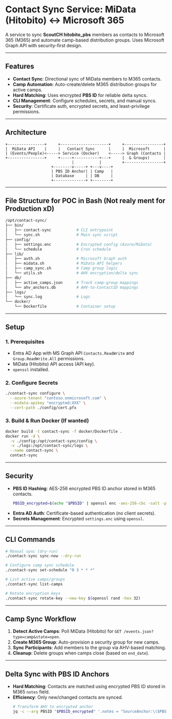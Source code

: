 # Contact Sync Service: MiData (Hitobito) ↔ Microsoft 365

A service to sync **ScoutCH hitobito_pbs** members as contacts to Microsoft 365 (M365) and automate camp-based distribution groups. Uses Microsoft Graph API with security-first design.

---

## Features
- **Contact Sync**: Directional sync of MiData members to M365 contacts.
- **Camp Automation**: Auto-create/delete M365 distribution groups for active camps.
- **Hard Matching**: Uses encrypted **PBS ID** for reliable delta syncs.
- **CLI Management**: Configure schedules, secrets, and manual syncs.
- **Security**: Certificate auth, encrypted secrets, and least-privilege permissions.

---

## Architecture
```Text
+----------------+     +---------------------+     +-----------------+
|  MiData API    |     |   Contact Sync      |     |  Microsoft      |
| (Events/People)<-----> Service (Docker)    <-----> Graph (Contacts |
+----------------+     +-----+-----------+---+     |  & Groups)      |
                             |           |         +-----------------+
                    +--------v-----+ +---v----+
                    | PBS ID Anchor| | Camp   |
                    | Database     | | DB     |
                    +--------------+ +--------+
```

---

## File Structure for POC in Bash (Not realy ment for Production xD)
```bash
/opt/contact-sync/
├── bin/
│   ├── contact-sync           # CLI entrypoint
│   └── sync.sh                # Main sync script
├── config/
│   ├── settings.enc           # Encrypted config (Azure/MiData)
│   └── schedule               # Cron schedule
├── lib/
│   ├── auth.sh                # Microsoft Graph auth
│   ├── midata.sh              # MiData API helpers
│   ├── camp_sync.sh           # Camp group logic
│   └── utils.sh               # AHV encryption/delta sync
├── db/
│   ├── active_camps.json      # Track camp-group mappings
│   └── ahv_anchors.db         # AHV-to-ContactID mappings
├── logs/
│   └── sync.log               # Logs
└── docker/
    └── Dockerfile             # Container setup
```

---

## Setup

### 1. Prerequisites
- Entra AD App with MS Graph API `Contacts.ReadWrite` and `Group.ReadWrite.All` permissions.
- MiData (Hitobito) API access (API key).
- `openssl` installed.

### 2. Configure Secrets
```bash
./contact-sync configure \
  --azure-tenant "contoso.onmicrosoft.com" \
  --midata-apikey "encrypted:XXX" \
  --cert-path ./config/cert.pfx
```

### 3. Build & Run Docker (If wanted)
```bash
docker build -t contact-sync -f docker/Dockerfile .
docker run -d \
  -v ./config:/opt/contact-sync/config \
  -v ./logs:/opt/contact-sync/logs \
  --name contact-sync \
  contact-sync
```

---

## Security
- **PBS ID Hashing**: AES-256 encrypted PBS ID anchor stored in M365 contacts.
  ```bash
  PBSID_encrypted=$(echo "$PBSID" | openssl enc -aes-256-cbc -salt -pass pass:$SECRET_KEY | base64)
  ```
- **Entra AD Auth**: Certificate-based authentication (no client secrets).
- **Secrets Management**: Encrypted `settings.enc` using `openssl`.

---

## CLI Commands
```bash
# Manual sync (dry-run)
./contact-sync sync-now --dry-run

# Configure camp sync schedule
./contact-sync set-schedule "0 3 * * *"

# List active camps/groups
./contact-sync list-camps

# Rotate encryption keys
./contact-sync rotate-key --new-key $(openssl rand -hex 32)
```

---

## Camp Sync Workflow
1. **Detect Active Camps**: Poll MiData (Hitobito) for `GET /events.json?type=camp&state=open`.
2. **Create M365 Group**: Auto-provision a security group for new camps.
3. **Sync Participants**: Add members to the group via AHV-based matching.
4. **Cleanup**: Delete groups when camps close (based on `end_date`).

---

## Delta Sync with PBS ID Anchors
- **Hard Matching**: Contacts are matched using encrypted PBS ID stored in M365 `notes` field.
- **Efficiency**: Only new/changed contacts are synced.
  ```bash
  # Transform AHV to encrypted anchor
  jq -c --arg PBSID "$PBSID_encrypted" '.notes = "SourceAnchor:\($PBSID)"'
  ```
